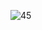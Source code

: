 
![45](https://user-images.githubusercontent.com/64718836/92392663-3bb0dd80-f13c-11ea-9f43-445ffcb05eb3.PNG)
